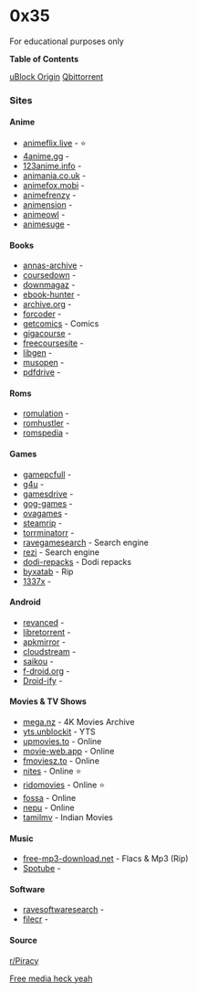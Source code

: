 # 0x35
For educational purposes only

**Table of Contents**

[uBlock Origin](https://github.com/gorhill/uBlock)
[Qbittorrent](https://www.fosshub.com/qBittorrent.html)

### Sites

#### Anime

- [animeflix.live](https://animeflix.live/) - ⭐
- [4anime.gg](https://4anime.gg/) - 
- [123anime.info](https://123anime.info/) - 
- [animania.co.uk](https://animania.co.uk/) - 
- [animefox.mobi](https://animefox.mobi/home) - 
- [animefrenzy](https://animefrenzy.cc/) - 
- [animension](https://animension.to/) - 
- [animeowl](https://animeowl.us/) - 
- [animesuge](https://animesuge.to/home) - 

#### Books

- [annas-archive](https://annas-archive.org) - 
- [coursedown](https://coursedown.com/) -
- [downmagaz](https://downmagaz.net/) -
- [ebook-hunter](https://ebook-hunter.org/) -
- [archive.org](https://archive.org/details/texts) -
- [forcoder](https://forcoder.su/) -
- [getcomics](https://getcomics.org/) - Comics
- [gigacourse](https://gigacourse.com/?1) -
- [freecoursesite](https://freecoursesite.com/) -
- [libgen](https://libgen.is/) -
- [musopen](https://musopen.org/) -
- [pdfdrive](https://pdfdrive.to/) -

#### Roms
- [romulation](https://www.romulation.org/) -
- [romhustler](https://romhustler.org/) -
- [romspedia](https://www.romspedia.com/) -

#### Games
- [gamepcfull](https://gamepcfull.com/) -
- [g4u](https://g4u.to/) -
- [gamesdrive](https://gamesdrive.net/) -
- [gog-games](https://gog-games.to/) -
- [ovagames](https://www.ovagames.com/) -
- [steamrip](https://steamrip.com/) -
- [torrminatorr](https://torrminatorr.com/) -
- [ravegamesearch](https://ravegamesearch.pages.dev/#gsc.tab=0) - Search engine
- [rezi](https://rezi.one/) - Search engine
- [dodi-repacks](https://dodi-repacks.site/) - Dodi repacks
- [byxatab](https://byxatab.com/) - Rip
- [1337x](https://1337x.unblockit.ing/) -

#### Android 

- [revanced](https://revanced.app/) -
- [libretorrent](https://play.google.com/store/apps/details?id=org.proninyaroslav.libretorrent) -
- [apkmirror](https://www.apkmirror.com/) -
- [cloudstream](https://github.com/recloudstream/cloudstream) -
- [saikou](https://saikou.pages.dev/) -
- [f-droid.org](https://f-droid.org/en/packages/com.aurora.store/) -
- [Droid-ify](https://github.com/Droid-ify/client) -

#### Movies & TV Shows

- [mega.nz](https://mega.nz/folder/Pt8AHLAC#tAte3gNlNossthoHiSCL5w) - 4K Movies Archive
- [yts.unblockit](https://yts.unblockit.ing/) - YTS
- [upmovies.to](https://upmovies.to/) - Online
- [movie-web.app](https://movie-web.app/) - Online
- [fmoviesz.to](https://fmoviesz.to/) - Online
- [nites](https://w1.nites.is/home) - Online ⭐
- [ridomovies](https://ridomovies.tv/home) - Online ⭐
- [fossa](https://fossa.tv/) - Online
- [nepu](https://nepu.to/) - Online
- [tamilmv](https://www.1tamilmv.tax/) - Indian Movies

#### Music
- [free-mp3-download.net](https://free-mp3-download.net/) - Flacs & Mp3 (Rip)
- [Spotube](https://spotube.krtirtho.dev/) -

#### Software 
- [ravesoftwaresearch](https://ravesoftwaresearch.pages.dev/#gsc.tab=0) -
- [filecr](https://filecr.com/en/) -

#### Source 
[r/Piracy](https://www.reddit.com/r/Piracy)

[Free media heck yeah](https://fmhy.net/)
